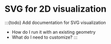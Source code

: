 # SVG for 2D visualization

:::{todo}
Add documentation for SVG visualization
- How do I run it with an existing geometry
- What do I need to customize?
:::
